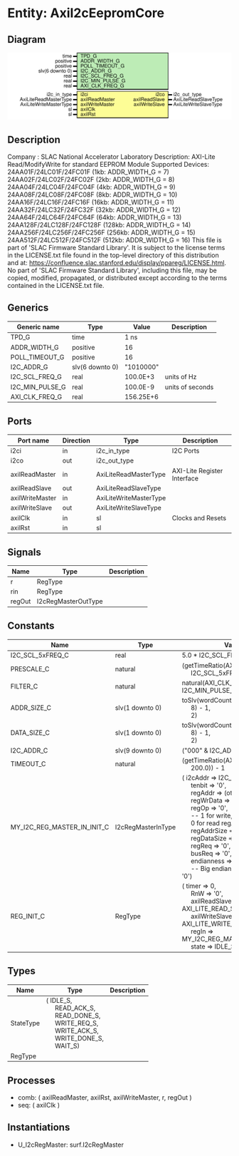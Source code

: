 # Entity: AxiI2cEepromCore

## Diagram

![Diagram](AxiI2cEepromCore.svg "Diagram")
## Description

Company    : SLAC National Accelerator Laboratory
Description: AXI-Lite Read/ModifyWrite for standard EEPROM Module
Supported Devices:
   24AA01F/24LC01F/24FC01F    (1kb:   ADDR_WIDTH_G = 7)
   24AA02F/24LC02F/24FC02F    (2kb:   ADDR_WIDTH_G = 8)
   24AA04F/24LC04F/24FC04F    (4kb:   ADDR_WIDTH_G = 9)
   24AA08F/24LC08F/24FC08F    (8kb:   ADDR_WIDTH_G = 10)
   24AA16F/24LC16F/24FC16F    (16kb:  ADDR_WIDTH_G = 11)
   24AA32F/24LC32F/24FC32F    (32kb:  ADDR_WIDTH_G = 12)
   24AA64F/24LC64F/24FC64F    (64kb:  ADDR_WIDTH_G = 13)
   24AA128F/24LC128F/24FC128F (128kb: ADDR_WIDTH_G = 14)
   24AA256F/24LC256F/24FC256F (256kb: ADDR_WIDTH_G = 15)
   24AA512F/24LC512F/24FC512F (512kb: ADDR_WIDTH_G = 16)
This file is part of 'SLAC Firmware Standard Library'.
It is subject to the license terms in the LICENSE.txt file found in the
top-level directory of this distribution and at:
   https://confluence.slac.stanford.edu/display/ppareg/LICENSE.html.
No part of 'SLAC Firmware Standard Library', including this file,
may be copied, modified, propagated, or distributed except according to
the terms contained in the LICENSE.txt file.
## Generics

| Generic name    | Type            | Value     | Description      |
| --------------- | --------------- | --------- | ---------------- |
| TPD_G           | time            | 1 ns      |                  |
| ADDR_WIDTH_G    | positive        | 16        |                  |
| POLL_TIMEOUT_G  | positive        | 16        |                  |
| I2C_ADDR_G      | slv(6 downto 0) | "1010000" |                  |
| I2C_SCL_FREQ_G  | real            | 100.0E+3  | units of Hz      |
| I2C_MIN_PULSE_G | real            | 100.0E-9  | units of seconds |
| AXI_CLK_FREQ_G  | real            | 156.25E+6 |                  |
## Ports

| Port name       | Direction | Type                   | Description                 |
| --------------- | --------- | ---------------------- | --------------------------- |
| i2ci            | in        | i2c_in_type            | I2C Ports                   |
| i2co            | out       | i2c_out_type           |                             |
| axilReadMaster  | in        | AxiLiteReadMasterType  | AXI-Lite Register Interface |
| axilReadSlave   | out       | AxiLiteReadSlaveType   |                             |
| axilWriteMaster | in        | AxiLiteWriteMasterType |                             |
| axilWriteSlave  | out       | AxiLiteWriteSlaveType  |                             |
| axilClk         | in        | sl                     | Clocks and Resets           |
| axilRst         | in        | sl                     |                             |
## Signals

| Name   | Type                | Description |
| ------ | ------------------- | ----------- |
| r      | RegType             |             |
| rin    | RegType             |             |
| regOut | I2cRegMasterOutType |             |
## Constants

| Name                        | Type               | Value                                                                                                                                                                                                                                                                                                                                                                                                                                                                                                                                                                                                                                                                                                                                                                                                                                                                                          | Description  |
| --------------------------- | ------------------ | ---------------------------------------------------------------------------------------------------------------------------------------------------------------------------------------------------------------------------------------------------------------------------------------------------------------------------------------------------------------------------------------------------------------------------------------------------------------------------------------------------------------------------------------------------------------------------------------------------------------------------------------------------------------------------------------------------------------------------------------------------------------------------------------------------------------------------------------------------------------------------------------------- | ------------ |
| I2C_SCL_5xFREQ_C            | real               |  5.0 * I2C_SCL_FREQ_G                                                                                                                                                                                                                                                                                                                                                                                                                                                                                                                                                                                                                                                                                                                                                                                                                                                                          |              |
| PRESCALE_C                  | natural            |  (getTimeRatio(AXI_CLK_FREQ_G,<br><span style="padding-left:20px"> I2C_SCL_5xFREQ_C)) - 1                                                                                                                                                                                                                                                                                                                                                                                                                                                                                                                                                                                                                                                                                                                                                                                                      |              |
| FILTER_C                    | natural            |  natural(AXI_CLK_FREQ_G * I2C_MIN_PULSE_G) + 1                                                                                                                                                                                                                                                                                                                                                                                                                                                                                                                                                                                                                                                                                                                                                                                                                                                 |              |
| ADDR_SIZE_C                 | slv(1 downto 0)    |  toSlv(wordCount(ADDR_WIDTH_G,<br><span style="padding-left:20px"> 8) - 1,<br><span style="padding-left:20px"> 2)                                                                                                                                                                                                                                                                                                                                                                                                                                                                                                                                                                                                                                                                                                                                                                              |              |
| DATA_SIZE_C                 | slv(1 downto 0)    |  toSlv(wordCount(32,<br><span style="padding-left:20px"> 8) - 1,<br><span style="padding-left:20px"> 2)                                                                                                                                                                                                                                                                                                                                                                                                                                                                                                                                                                                                                                                                                                                                                                                        |              |
| I2C_ADDR_C                  | slv(9 downto 0)    |  ("000" & I2C_ADDR_G)                                                                                                                                                                                                                                                                                                                                                                                                                                                                                                                                                                                                                                                                                                                                                                                                                                                                          |              |
| TIMEOUT_C                   | natural            |  (getTimeRatio(AXI_CLK_FREQ_G,<br><span style="padding-left:20px"> 200.0)) - 1                                                                                                                                                                                                                                                                                                                                                                                                                                                                                                                                                                                                                                                                                                                                                                                                                 | 5 ms timeout |
| MY_I2C_REG_MASTER_IN_INIT_C | I2cRegMasterInType |  (       i2cAddr     => I2C_ADDR_C,<br><span style="padding-left:20px">       tenbit      => '0',<br><span style="padding-left:20px">       regAddr     => (others => '0'),<br><span style="padding-left:20px">       regWrData   => (others => '0'),<br><span style="padding-left:20px">       regOp       => '0',<br><span style="padding-left:20px">               -- 1 for write,<br><span style="padding-left:20px"> 0 for read       regAddrSkip => '0',<br><span style="padding-left:20px">       regAddrSize => ADDR_SIZE_C,<br><span style="padding-left:20px">       regDataSize => DATA_SIZE_C,<br><span style="padding-left:20px">       regReq      => '0',<br><span style="padding-left:20px">       busReq      => '0',<br><span style="padding-left:20px">       endianness  => '1',<br><span style="padding-left:20px">               -- Big endian       repeatStart => '0') |              |
| REG_INIT_C                  | RegType            |  (       timer          => 0,<br><span style="padding-left:20px">       RnW            => '0',<br><span style="padding-left:20px">       axilReadSlave  => AXI_LITE_READ_SLAVE_INIT_C,<br><span style="padding-left:20px">       axilWriteSlave => AXI_LITE_WRITE_SLAVE_INIT_C,<br><span style="padding-left:20px">       regIn          => MY_I2C_REG_MASTER_IN_INIT_C,<br><span style="padding-left:20px">       state          => IDLE_S)                                                                                                                                                                                                                                                                                                                                                                                                                                                   |              |
## Types

| Name      | Type                                                                                                                                                                                                                                                                                                        | Description |
| --------- | ----------------------------------------------------------------------------------------------------------------------------------------------------------------------------------------------------------------------------------------------------------------------------------------------------------- | ----------- |
| StateType | ( IDLE_S,<br><span style="padding-left:20px"> READ_ACK_S,<br><span style="padding-left:20px"> READ_DONE_S,<br><span style="padding-left:20px"> WRITE_REQ_S,<br><span style="padding-left:20px"> WRITE_ACK_S,<br><span style="padding-left:20px"> WRITE_DONE_S,<br><span style="padding-left:20px"> WAIT_S)  |             |
| RegType   |                                                                                                                                                                                                                                                                                                             |             |
## Processes
- comb: ( axilReadMaster, axilRst, axilWriteMaster, r, regOut )
- seq: ( axilClk )
## Instantiations

- U_I2cRegMaster: surf.I2cRegMaster
